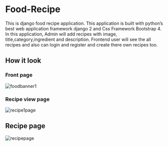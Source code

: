# Food-Recipe
This is django food recipe application.
This application is built with python’s best web application framework django 2 and Css Framework Bootstrap 4. In this application, Admin will add recipes with image, title,category,ingredient and description. Frontend user will see the all recipes and also can login and register and create there own recipes too.

## How it look
### Front page
![foodbanner1](https://user-images.githubusercontent.com/83161851/175974981-dc300239-e35e-43ff-adde-a3efd51a7b2d.PNG)

### Recipe view page
![recipe1page](https://user-images.githubusercontent.com/83161851/175976657-cf43409f-f2b0-4929-9169-4a271129b77d.PNG)

## Recipe page
![recipepage](https://user-images.githubusercontent.com/83161851/175976291-ce5b15d9-389c-4e90-bbae-3e1de0819d83.PNG)

